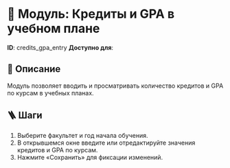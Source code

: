 # 📘 Модуль: Кредиты и GPA в учебном плане
**ID**: credits_gpa_entry
**Доступно для**: 

## 📝 Описание
Модуль позволяет вводить и просматривать количество кредитов и GPA по курсам в учебных планах.

## 🪜 Шаги
1. Выберите факультет и год начала обучения.
2. В открывшемся окне введите или отредактируйте значения кредитов и GPA по курсам.
3. Нажмите «Сохранить» для фиксации изменений.

